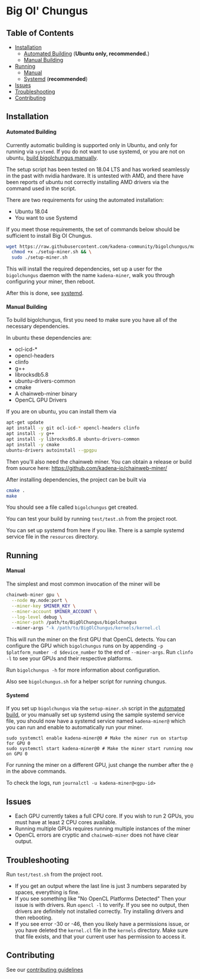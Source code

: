 # Big Ol' Chungus


## Table of Contents

  * [Installation](#installation)
    * [Automated Building](#automated-building) (**Ubuntu only, recommended.**)
    * [Manual Building](#manual-building) 
  * [Running](#running)
    * [Manual](#manual)
    * [Systemd](#systemd) (**recommended**)
  * [Issues](#issues)
  * [Troubleshooting](#troubleshooting)
  * [Contributing](#contributing)

## Installation

#### Automated Building

Currently automatic building is supported only in Ubuntu, and only for running via `systemd`.  If you do not want to
use systemd, or you are not on ubuntu, [build bigolchungus manually](#manual-building).

The setup script has been tested on 18.04 LTS and has worked seamlessly in the past with nvidia hardware.  It is 
untested with AMD, and there have been reports of ubuntu not correctly installing AMD drivers via the command used in 
the script.

There are two requirements for using the automated installation:
  * Ubuntu 18.04
  * You want to use Systemd

If you meet those requirements, the set of commands below should be sufficient to install Big Ol Chungus.

```bash
wget https://raw.githubusercontent.com/kadena-community/bigolchungus/master/setup-miner.sh && \
  chmod +x ./setup-miner.sh && \
  sudo ./setup-miner.sh
```

This will install the required dependencies, set up a user for the `bigolchungus` daemon with the name `kadena-miner`, 
walk you through configuring your miner, then reboot.

After this is done, see [systemd](#systemd).

#### Manual Building 

To build bigolchungus, first you need to make sure you have all of the necessary dependencies.

In ubuntu these dependencies are:
  * ocl-icd-\*
  * opencl-headers
  * clinfo
  * g++
  * librocksdb5.8
  * ubuntu-drivers-common
  * cmake
  * A chainweb-miner binary
  * OpenCL GPU Drivers

If you are on ubuntu, you can install them via

```sh
apt-get update
apt install -y git ocl-icd-* opencl-headers clinfo
apt install -y g++
apt install -y librocksdb5.8 ubuntu-drivers-common
apt install -y cmake
ubuntu-drivers autoinstall --gpgpu
```

Then you'll also need the chainweb miner. You can obtain a release or build from source here: https://github.com/kadena-io/chainweb-miner/

After installing dependencies, the project can be built via

```sh
cmake .
make
```

You should see a file called `bigolchungus` get created.  

You can test your build by running `test/test.sh` from the project root.

You can set up systemd from here if you like.  There is a sample systemd service file in the `resources` directory.

## Running


#### Manual

The simplest and most common invocation of the miner will be

```sh
chainweb-miner gpu \
  --node my.node:port \
  --miner-key $MINER_KEY \
  --miner-account $MINER_ACCOUNT \
  --log-level debug \
  --miner-path /path/to/BigOlChungus/bigolchungus
  --miner-args "-k /path/to/BigOlChungus/kernels/kernel.cl
```

This will run the miner on the first GPU that OpenCL detects.  You can configure the GPU which `bigolchungus` runs on by
appending `-p $platform_number -d $device_number` to the end of `--miner-args`.  Run `clinfo -l` to see your GPUs and 
their respective platforms.

Run `bigolchungus -h` for more information about configuration.

Also see `bigolchungus.sh` for a helper script for running chungus.

#### Systemd

If you set up `bigolchungus` via the `setup-miner.sh` script in the [automated build](#automated-building), or you 
manually set up systemd using the sample systemd service file, you should now have a systemd service named 
`kadena-miner@` which you can run and enable to automatically run your miner.

```
sudo systemctl enable kadena-miner@0 # Make the miner run on startup for GPU 0
sudo systemctl start kadena-miner@0 # Make the miner start running now on GPU 0
```

For running the miner on a different GPU, just change the number after the `@` in the above commands.

To check the logs, run `journalctl -u kadena-miner@<gpu-id>`

## Issues

  * Each GPU currently takes a full CPU core.  If you wish to run 2 GPUs, you must have at least 2 CPU cores available.
  * Running multiple GPUs requires running multiple instances of the miner
  * OpenCL errors are cryptic and `chainweb-miner` does not have clear output.

## Troubleshooting

Run `test/test.sh` from the project root.

  * If you get an output where the last line is just 3 numbers separated by spaces, everything is fine.
  * If you see something like "No OpenCL Platforms Detected" Then your issue is with drivers. Run `opencl -l` to verify. 
    If you see no output, then drivers are definitely not installed correctly. Try installing drivers and then rebooting.
  * If you see error -30 or -46, then you likely have a permissions issue, or you have deleted the `kernel.cl` file in 
    the `kernels` directory.  Make sure that file exists, and that your current user has permission to access it.

## Contributing

See our [contributing guidelines](./CONTRIBUTING.md)
